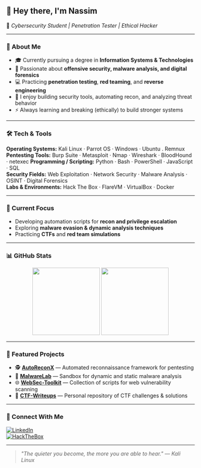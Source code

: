 ## 👋 Hey there, I'm Nassim  
🎯 *Cybersecurity Student | Penetration Tester | Ethical Hacker*

---

### 🧠 About Me
- 🎓 Currently pursuing a degree in **Information Systems & Technologies**  
- 🧩 Passionate about **offensive security, malware analysis, and digital forensics**  
- 💻 Practicing **penetration testing**, **red teaming**, and **reverse engineering**  
- 🧰 I enjoy building security tools, automating recon, and analyzing threat behavior  
- ⚡ Always learning and breaking (ethically) to build stronger systems  

---

### 🛠️ Tech & Tools
**Operating Systems:** Kali Linux · Parrot OS · Windows · Ubuntu . Remnux
**Pentesting Tools:** Burp Suite · Metasploit · Nmap · Wireshark · BloodHound · netexec
**Programming / Scripting:** Python · Bash · PowerShell · JavaScript · SQL  
**Security Fields:** Web Exploitation · Network Security · Malware Analysis · OSINT · Digital Forensics  
**Labs & Environments:** Hack The Box · FlareVM · VirtualBox · Docker  

---

### 🔐 Current Focus
- Developing automation scripts for **recon and privilege escalation**
- Exploring **malware evasion & dynamic analysis techniques**
- Practicing **CTFs** and **red team simulations**

---

### 📊 GitHub Stats
<p align="center">
  <img height="180em" src="https://github-readme-stats.vercel.app/api?username=k1tch0p&show_icons=true&theme=tokyonight" />
  <img height="180em" src="https://github-readme-stats.vercel.app/api/top-langs/?username=k1tch0p&layout=compact&theme=tokyonight" />
</p>

---

### 🧩 Featured Projects
- 🕵️ **[AutoReconX](#)** — Automated reconnaissance framework for pentesting  
- 🧬 **[MalwareLab](#)** — Sandbox for dynamic and static malware analysis  
- 🌐 **[WebSec-Toolkit](#)** — Collection of scripts for web vulnerability scanning  
- 🧠 **[CTF-Writeups](#)** — Personal repository of CTF challenges & solutions  

---

### 🌱 Connect With Me
[![LinkedIn](https://img.shields.io/badge/LinkedIn-0077B5.svg?&style=for-the-badge&logo=linkedin&logoColor=white)](https://www.linkedin.com/in/nassim-nedjar-78ab83207/)    
[![HackTheBox](https://img.shields.io/badge/HackTheBox-111927?style=for-the-badge&logo=hackthebox&logoColor=green)](https://app.hackthebox.com/users/339018)  

---

> *"The quieter you become, the more you are able to hear." — Kali Linux*
